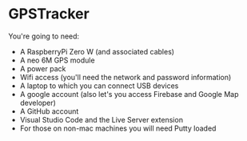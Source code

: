 # GPSTracker

You're going to need:
- A RaspberryPi Zero W (and associated cables)
- A neo 6M GPS module
- A power pack
- Wifi access (you'll need the network and password information)
- A laptop to which you can connect USB devices
- A google account (also let's you access Firebase and Google Map developer)
- A GitHub account
- Visual Studio Code and the Live Server extension
- For those on non-mac machines you will need Putty loaded
